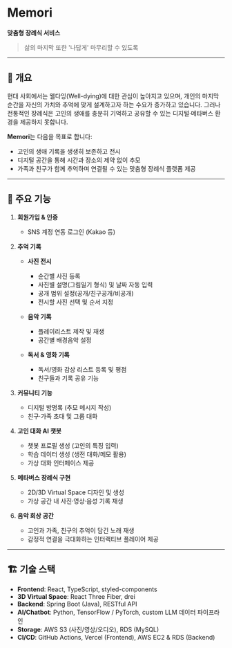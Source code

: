 # Memori

**맞춤형 장례식 서비스**

> 삶의 마지막 또한 '나답게' 마무리할 수 있도록

---

## 📝 개요

현대 사회에서는 웰다잉(Well-dying)에 대한 관심이 높아지고 있으며, 개인의 마지막 순간을 자신의 가치와 추억에 맞게 설계하고자 하는 수요가 증가하고 있습니다. 그러나 전통적인 장례식은 고인의 생애를 충분히 기억하고 공유할 수 있는 디지털·메타버스 환경을 제공하지 못합니다.

**Memori**는 다음을 목표로 합니다:

* 고인의 생애 기록을 생생히 보존하고 전시
* 디지털 공간을 통해 시간과 장소의 제약 없이 추모
* 가족과 친구가 함께 추억하며 연결될 수 있는 맞춤형 장례식 플랫폼 제공

---

## 🎯 주요 기능

1. **회원가입 & 인증**

   * SNS 계정 연동 로그인 (Kakao 등)

2. **추억 기록**

   * **사진 전시**

     * 순간별 사진 등록
     * 사진별 설명(그림일기 형식) 및 날짜 자동 입력
     * 공개 범위 설정(공개/친구공개/비공개)
     * 전시할 사진 선택 및 순서 지정

   * **음악 기록**

     * 플레이리스트 제작 및 재생
     * 공간별 배경음악 설정

   * **독서 & 영화 기록**

     * 독서/영화 감상 리스트 등록 및 평점
     * 친구들과 기록 공유 기능

3. **커뮤니티 기능**

   * 디지털 방명록 (추모 메시지 작성)
   * 친구·가족 초대 및 그룹 대화

4. **고인 대화 AI 챗봇**

   * 챗봇 프로필 생성 (고인의 특징 입력)
   * 학습 데이터 생성 (생전 대화/메모 활용)
   * 가상 대화 인터페이스 제공

5. **메타버스 장례식 구현**

   * 2D/3D Virtual Space 디자인 및 생성
   * 가상 공간 내 사진·영상·음성 기록 재생

6. **음악 회상 공간**

   * 고인과 가족, 친구의 추억이 담긴 노래 재생
   * 감정적 연결을 극대화하는 인터랙티브 플레이어 제공

---

## 🏗️ 기술 스택

* **Frontend**: React, TypeScript, styled-components
* **3D Virtual Space**: React Three Fiber, drei
* **Backend**: Spring Boot (Java), RESTful API
* **AI/Chatbot**: Python, TensorFlow / PyTorch, custom LLM 데이터 파이프라인
* **Storage**: AWS S3 (사진/영상/오디오), RDS (MySQL)
* **CI/CD**: GitHub Actions, Vercel (Frontend), AWS EC2 & RDS (Backend)
